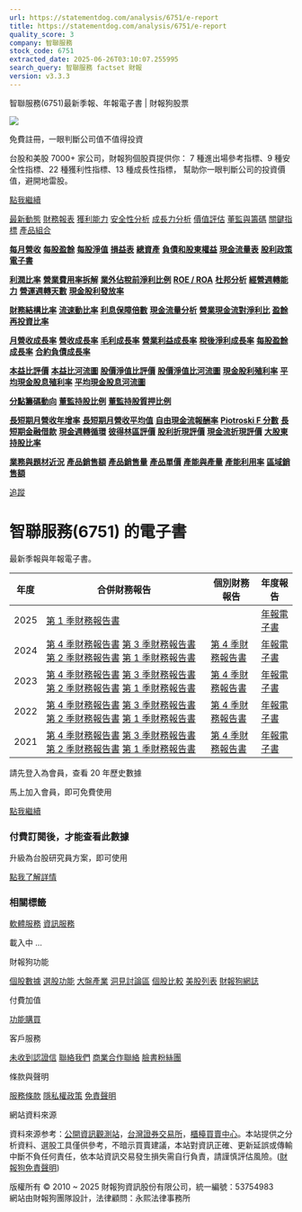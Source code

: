 ```yaml
---
url: https://statementdog.com/analysis/6751/e-report
title: https://statementdog.com/analysis/6751/e-report
quality_score: 3
company: 智聯服務
stock_code: 6751
extracted_date: 2025-06-26T03:10:07.255995
search_query: 智聯服務 factset 財報
version: v3.3.3
---
```


智聯服務(6751)最新季報、年報電子書 | 財報狗股票















![](https://www.facebook.com/tr?id=1265443774131605&ev=PageView&noscript=1)













































































免費註冊，一眼判斷公司值不值得投資

台股和美股 7000+ 家公司，財報狗個股頁提供你：
7 種進出場參考指標、9 種安全性指標、22 種獲利性指標、13 種成長性指標，
幫助你一眼判斷公司的投資價值，避開地雷股。

[點我繼續](/users/sign_up)

[最新動態](/analysis/6751)
[財務報表](/analysis/6751/monthly-revenue)
[獲利能力](/analysis/6751/profit-margin)
[安全性分析](/analysis/6751/financial-structure-ratio)
[成長力分析](/analysis/6751/monthly-revenue-growth-rate)
[價值評估](/analysis/6751/pe)
[董監與籌碼](/analysis/6751/broker-trading)
[關鍵指標](/analysis/6751/long-term-and-short-term-monthly-revenue-yoy)
[產品組合](/analysis/6751/ai-search)

[**每月營收**](/analysis/6751/monthly-revenue)
[**每股盈餘**](/analysis/6751/eps)
[**每股淨值**](/analysis/6751/nav)
[**損益表**](/analysis/6751/income-statement)
[**總資產**](/analysis/6751/assets)
[**負債和股東權益**](/analysis/6751/liabilities-and-equity)
[**現金流量表**](/analysis/6751/cash-flow-statement)
[**股利政策**](/analysis/6751/dividend-policy)
[**電子書**](/analysis/6751/e-report)

[**利潤比率**](/analysis/6751/profit-margin)
[**營業費用率拆解**](/analysis/6751/operating-expense-ratio)
[**業外佔稅前淨利比例**](/analysis/6751/non-operating-income-to-profit-before-tax)
[**ROE / ROA**](/analysis/6751/roe-roa)
[**杜邦分析**](/analysis/6751/du-pont-analysis)
[**經營週轉能力**](/analysis/6751/turnover-ratio)
[**營運週轉天數**](/analysis/6751/turnover-days)
[**現金股利發放率**](/analysis/6751/dividend-payout-ratio)

[**財務結構比率**](/analysis/6751/financial-structure-ratio)
[**流速動比率**](/analysis/6751/current-ratio-and-quick-ratio)
[**利息保障倍數**](/analysis/6751/interest-coverage-ratio)
[**現金流量分析**](/analysis/6751/cash-flow-analysis)
[**營業現金流對淨利比**](/analysis/6751/operating-cash-flow-to-net-income-ratio)
[**盈餘再投資比率**](/analysis/6751/reinvestment-rate)

[**月營收成長率**](/analysis/6751/monthly-revenue-growth-rate)
[**營收成長率**](/analysis/6751/revenue-growth-rate)
[**毛利成長率**](/analysis/6751/gross-profit-growth-rate)
[**營業利益成長率**](/analysis/6751/operating-income-growth-rate)
[**稅後淨利成長率**](/analysis/6751/net-income-growth-rate)
[**每股盈餘成長率**](/analysis/6751/eps-growth-rate)
[**合約負債成長率**](/analysis/6751/current-contract-liabilities-growth-rate)

[**本益比評價**](/analysis/6751/pe)
[**本益比河流圖**](/analysis/6751/pe-band)
[**股價淨值比評價**](/analysis/6751/pb)
[**股價淨值比河流圖**](/analysis/6751/pb-band)
[**現金股利殖利率**](/analysis/6751/dividend-yield)
[**平均現金股息殖利率**](/analysis/6751/average-dividend-yield)
[**平均現金股息河流圖**](/analysis/6751/average-dividend-yield-band)

[**分點籌碼動向**](/analysis/6751/broker-trading)
[**董監持股比例**](/analysis/6751/board-members-and-supervisors-shares-to-shares-outstanding-ratio)
[**董監持股質押比例**](/analysis/6751/pledging-ratio-of-board-members-and-supervisors)

[**長短期月營收年增率**](/analysis/6751/long-term-and-short-term-monthly-revenue-yoy)
[**長短期月營收平均值**](/analysis/6751/average-long-term-and-short-term-monthly-revenue)
[**自由現金流報酬率**](/analysis/6751/croic)
[**Piotroski F 分數**](/analysis/6751/piotroski-f-score)
[**長短期金融借款**](/analysis/6751/financial-borrowing)
[**現金週轉循環**](/analysis/6751/cash-conversion-cycle)
[**彼得林區評價**](/analysis/6751/peter-lynch-valuation)
[**股利折現評價**](/analysis/6751/dividend-discount-valuation)
[**現金流折現評價**](/analysis/6751/dcf-valuation)
[**大股東持股比率**](/analysis/6751/majority-shareholders-share-ratio)

[**業務與題材近況**](/analysis/6751/ai-search)
[**產品銷售額**](/analysis/6751/product-sales-figure)
[**產品銷售量**](/analysis/6751/product-sales-volume)
[**產品單價**](/analysis/6751/product-unit-price)
[**產能與產量**](/analysis/6751/production-capacity)
[**產能利用率**](/analysis/6751/production-capacity-utilization)
[**區域銷售額**](/analysis/6751/product-regional-sales)

[追蹤](/users/sign_up)

# 智聯服務(6751) 的電子書

最新季報與年報電子書。

| 年度 | 合併財務報告 | 個別財務報告 | 年度報告 |
| --- | --- | --- | --- |
| 2025 | [第 1 季財務報告書](https://doc.twse.com.tw/server-java/t57sb01?co_id=6751&colorchg=1&kind=A&step=9&filename=202501_6751_AI1.pdf) |  | [年報電子書](/analysis) |
| 2024 | [第 4 季財務報告書](https://doc.twse.com.tw/server-java/t57sb01?co_id=6751&colorchg=1&kind=A&step=9&filename=202404_6751_AI1.pdf)  [第 3 季財務報告書](https://doc.twse.com.tw/server-java/t57sb01?co_id=6751&colorchg=1&kind=A&step=9&filename=202403_6751_AI1.pdf)  [第 2 季財務報告書](https://doc.twse.com.tw/server-java/t57sb01?co_id=6751&colorchg=1&kind=A&step=9&filename=202402_6751_AI1.pdf)  [第 1 季財務報告書](https://doc.twse.com.tw/server-java/t57sb01?co_id=6751&colorchg=1&kind=A&step=9&filename=202401_6751_AI1.pdf) | [第 4 季財務報告書](https://doc.twse.com.tw/server-java/t57sb01?co_id=6751&colorchg=1&kind=A&step=9&filename=202404_6751_AI3.pdf) | [年報電子書](https://doc.twse.com.tw/server-java/t57sb01?co_id=6751&colorchg=1&kind=F&step=9&filename=2024_6751_20250611F04.pdf) |
| 2023 | [第 4 季財務報告書](https://doc.twse.com.tw/server-java/t57sb01?co_id=6751&colorchg=1&kind=A&step=9&filename=202304_6751_AI1.pdf)  [第 3 季財務報告書](https://doc.twse.com.tw/server-java/t57sb01?co_id=6751&colorchg=1&kind=A&step=9&filename=202303_6751_AI1.pdf)  [第 2 季財務報告書](https://doc.twse.com.tw/server-java/t57sb01?co_id=6751&colorchg=1&kind=A&step=9&filename=202302_6751_AI1.pdf)  [第 1 季財務報告書](https://doc.twse.com.tw/server-java/t57sb01?co_id=6751&colorchg=1&kind=A&step=9&filename=202301_6751_AI1.pdf) | [第 4 季財務報告書](https://doc.twse.com.tw/server-java/t57sb01?co_id=6751&colorchg=1&kind=A&step=9&filename=202304_6751_AI3.pdf) | [年報電子書](https://doc.twse.com.tw/server-java/t57sb01?co_id=6751&colorchg=1&kind=F&step=9&filename=2023_6751_20240607F04.pdf) |
| 2022 | [第 4 季財務報告書](https://doc.twse.com.tw/server-java/t57sb01?co_id=6751&colorchg=1&kind=A&step=9&filename=202204_6751_AI1.pdf)  [第 3 季財務報告書](https://doc.twse.com.tw/server-java/t57sb01?co_id=6751&colorchg=1&kind=A&step=9&filename=202203_6751_AI1.pdf)  [第 2 季財務報告書](https://doc.twse.com.tw/server-java/t57sb01?co_id=6751&colorchg=1&kind=A&step=9&filename=202202_6751_AI1.pdf)  [第 1 季財務報告書](https://doc.twse.com.tw/server-java/t57sb01?co_id=6751&colorchg=1&kind=A&step=9&filename=202201_6751_AI1.pdf) | [第 4 季財務報告書](https://doc.twse.com.tw/server-java/t57sb01?co_id=6751&colorchg=1&kind=A&step=9&filename=202204_6751_AI3.pdf) | [年報電子書](https://doc.twse.com.tw/server-java/t57sb01?co_id=6751&colorchg=1&kind=F&step=9&filename=2022_6751_20230613F04.pdf) |
| 2021 | [第 4 季財務報告書](https://doc.twse.com.tw/server-java/t57sb01?co_id=6751&colorchg=1&kind=A&step=9&filename=202104_6751_AI1.pdf)  [第 3 季財務報告書](https://doc.twse.com.tw/server-java/t57sb01?co_id=6751&colorchg=1&kind=A&step=9&filename=202103_6751_AI1.pdf)  [第 2 季財務報告書](https://doc.twse.com.tw/server-java/t57sb01?co_id=6751&colorchg=1&kind=A&step=9&filename=202102_6751_AI1.pdf)  [第 1 季財務報告書](https://doc.twse.com.tw/server-java/t57sb01?co_id=6751&colorchg=1&kind=A&step=9&filename=202101_6751_AI1.pdf) | [第 4 季財務報告書](https://doc.twse.com.tw/server-java/t57sb01?co_id=6751&colorchg=1&kind=A&step=9&filename=202104_6751_AI3.pdf) | [年報電子書](https://doc.twse.com.tw/server-java/t57sb01?co_id=6751&colorchg=1&kind=F&step=9&filename=2021_6751_20220608F04.pdf) |

請先登入為會員，查看 20 年歷史數據

馬上加入會員，即可免費使用

[點我繼續](/users/sign_up)

### 付費訂閱後，才能查看此數據

升級為台股研究員方案，即可使用

[點我了解詳情](/pricing)

### 相關標籤

[軟體服務](/tags/363)
[資訊服務](/tags/324)

載入中 ...





財報狗功能

[個股數據](/analysis)
[選股功能](/screeners)
[大盤產業](/taiex)
[洞見討論區](/insight)
[個股比較](/compare/tpe)
[美股列表](/us-stock-list)
[財報狗網誌](/blog/)

付費加值

[功能購買](/pricing)

客戶服務

[未收到認證信](/users/recv_auth_fail)
[聯絡我們](/contact)
[商業合作聯絡](/contact)
[臉書粉絲團](//www.facebook.com/statementdog)

條款與聲明

[服務條款](/law/tos)
[隱私權政策](/law/privacy)
[免責聲明](/law/disclaimer)

網站資料來源

資料來源参考：[公開資訊觀測站](http://mops.twse.com.tw/mops/web/index)，[台灣證券交易所](http://www.tse.com.tw/)，[櫃檯買賣中心](http://www.otc.org.tw/)。本站提供之分析資料、選股工具僅供參考，不暗示買賣建議，本站對資訊正確、更新延誤或傳輸中斷不負任何責任，依本站資訊交易發生損失需自行負責，請謹慎評估風險。([財報狗免責聲明](/law/disclaimer))

版權所有 © 2010 ~ 2025 財報狗資訊股份有限公司，統一編號：53754983  
網站由財報狗團隊設計，法律顧問：永熙法律事務所